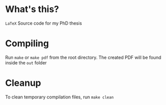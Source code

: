 # What's this?
`LaTeX` Source code for my PhD thesis

# Compiling

Run `make` or `make pdf` from the root directory. The created PDF will be found inside the `out` folder

# Cleanup

To clean temporary compilation files, run `make clean`